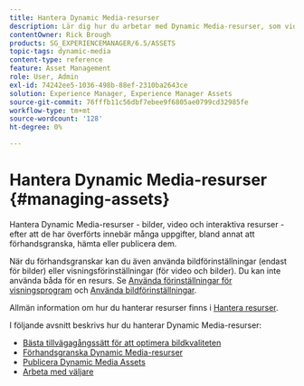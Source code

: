 ```yaml
---
title: Hantera Dynamic Media-resurser
description: Lär dig hur du arbetar med Dynamic Media-resurser, som videor och bilder, när du har överfört dem. Du kan förhandsgranska, hämta eller publicera resurser.
contentOwner: Rick Brough
products: SG_EXPERIENCEMANAGER/6.5/ASSETS
topic-tags: dynamic-media
content-type: reference
feature: Asset Management
role: User, Admin
exl-id: 74242ee5-1036-498b-88ef-2310ba2643ce
solution: Experience Manager, Experience Manager Assets
source-git-commit: 76fffb11c56dbf7ebee9f6805ae0799cd32985fe
workflow-type: tm+mt
source-wordcount: '128'
ht-degree: 0%

---
```


# Hantera Dynamic Media-resurser {#managing-assets}

Hantera Dynamic Media-resurser - bilder, video och interaktiva resurser - efter att de har överförts innebär många uppgifter, bland annat att förhandsgranska, hämta eller publicera dem.

När du förhandsgranskar kan du även använda bildförinställningar (endast för bilder) eller visningsförinställningar (för video och bilder). Du kan inte använda båda för en resurs. Se [Använda förinställningar för visningsprogram](/help/assets/viewer-presets.md) och [Använda bildförinställningar](/help/assets/image-sets.md).

Allmän information om hur du hanterar resurser finns i [Hantera resurser](/help/assets/manage-assets.md).

I följande avsnitt beskrivs hur du hanterar Dynamic Media-resurser:

* [Bästa tillvägagångssätt för att optimera bildkvaliteten](/help/assets/best-practices-for-optimizing-the-quality-of-your-images.md)
* [Förhandsgranska Dynamic Media-resurser](/help/assets/previewing-assets.md)
* [Publicera Dynamic Media Assets](/help/assets/publishing-dynamicmedia-assets.md)
* [Arbeta med väljare](/help/assets/working-with-selectors.md)
